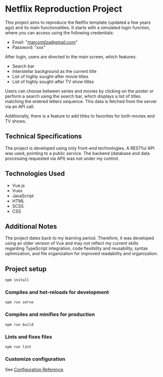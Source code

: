 # Netflix Reproduction Project
This project aims to reproduce the Netflix template (updated a few years ago) and its main functionalities. It starts with a simulated login function, where you can access using the following credentials:

- Email: "marcomilza@gmail.com"
- Password: "xxx"

After login, users are directed to the main screen, which features:
- Search bar
- Interstellar background as the current title
- List of highly sought-after movie titles
- List of highly sought-after TV show titles

Users can choose between series and movies by clicking on the poster or perform a search using the search bar, which displays a list of titles matching the entered letters sequence. This data is fetched from the server via an API call.

Additionally, there is a feature to add titles to favorites for both movies and TV shows.

## Technical Specifications
The project is developed using only front-end technologies. A RESTful API was used, pointing to a public service. The backend (database and data processing requested via API) was not under my control.

## Technologies Used
- Vue.js
- Vuex
- JavaScript
- HTML
- SCSS
- CSS

## Additional Notes
The project dates back to my learning period. Therefore, it was developed using an older version of Vue and may not reflect my current skills regarding TypeScript integration, code flexibility and reusability, syntax optimization, and file organization for improved readability and organization.


## Project setup
```
npm install
```

### Compiles and hot-reloads for development
```
npm run serve
```

### Compiles and minifies for production
```
npm run build
```

### Lints and fixes files
```
npm run lint
```

### Customize configuration
See [Configuration Reference](https://cli.vuejs.org/config/).
